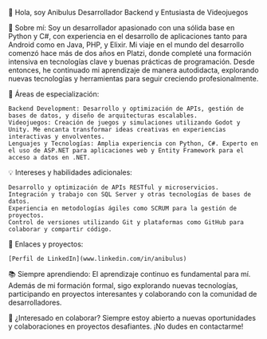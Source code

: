 👋 Hola, soy Anibulus
Desarrollador Backend y Entusiasta de Videojuegos

🌟 Sobre mí:
Soy un desarrollador apasionado con una sólida base en Python y C#, con experiencia en el desarrollo de aplicaciones tanto para Android como en Java, PHP, y Elixir. Mi viaje en el mundo del desarrollo comenzó hace más de dos años en Platzi, donde completé una formación intensiva en tecnologías clave y buenas prácticas de programación. Desde entonces, he continuado mi aprendizaje de manera autodidacta, explorando nuevas tecnologías y herramientas para seguir creciendo profesionalmente.

🚀 Áreas de especialización:

    Backend Development: Desarrollo y optimización de APIs, gestión de bases de datos, y diseño de arquitecturas escalables.
    Videojuegos: Creación de juegos y simulaciones utilizando Godot y Unity. Me encanta transformar ideas creativas en experiencias interactivas y envolventes.
    Lenguajes y Tecnologías: Amplia experiencia con Python, C#. Experto en el uso de ASP.NET para aplicaciones web y Entity Framework para el acceso a datos en .NET.

💡 Intereses y habilidades adicionales:

    Desarrollo y optimización de APIs RESTful y microservicios.
    Integración y trabajo con SQL Server y otras tecnologías de bases de datos.
    Experiencia en metodologías ágiles como SCRUM para la gestión de proyectos.
    Control de versiones utilizando Git y plataformas como GitHub para colaborar y compartir código.

🔗 Enlaces y proyectos:

    [Perfil de LinkedIn](www.linkedin.com/in/anibulus)

📚 Siempre aprendiendo:
El aprendizaje continuo es fundamental para mí. Además de mi formación formal, sigo explorando nuevas tecnologías, participando en proyectos interesantes y colaborando con la comunidad de desarrolladores.

💬 ¿Interesado en colaborar?
Siempre estoy abierto a nuevas oportunidades y colaboraciones en proyectos desafiantes. ¡No dudes en contactarme!

